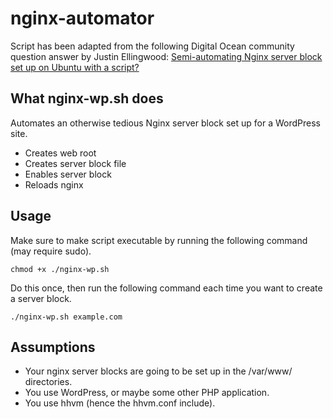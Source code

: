 nginx-automator
===============

Script has been adapted from the following Digital Ocean community question answer by Justin Ellingwood: [Semi-automating Nginx server block set up on Ubuntu with a script?](https://www.digitalocean.com/community/questions/semi-automating-nginx-server-block-set-up-on-ubuntu-with-a-script)

## What nginx-wp.sh does

Automates an otherwise tedious Nginx server block set up for a WordPress site.

- Creates web root
- Creates server block file
- Enables server block
- Reloads nginx

## Usage

Make sure to make script executable by running the following command (may require sudo).

`chmod +x ./nginx-wp.sh`

Do this once, then run the following command each time you want to create a server block.

`./nginx-wp.sh example.com`

## Assumptions

- Your nginx server blocks are going to be set up in the /var/www/ directories.
- You use WordPress, or maybe some other PHP application.
- You use hhvm (hence the hhvm.conf include).
